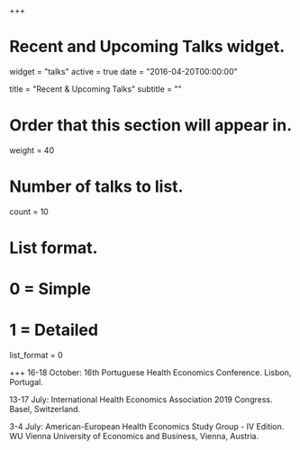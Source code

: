 +++
# Recent and Upcoming Talks widget.
widget = "talks"
active = true
date = "2016-04-20T00:00:00"

title = "Recent & Upcoming Talks"
subtitle = ""

# Order that this section will appear in.
weight = 40

# Number of talks to list.
count = 10

# List format.
#   0 = Simple
#   1 = Detailed
list_format = 0

+++
16-18 October: 16th Portuguese Health Economics Conference. Lisbon, Portugal.

13-17 July: International Health Economics Association 2019 Congress. Basel, Switzerland.

3-4 July: American-European Health Economics Study Group - IV Edition. WU Vienna University of Economics and Business, Vienna, Austria. 
